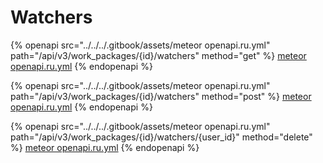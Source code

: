 # Watchers

{% openapi src="../../../.gitbook/assets/meteor openapi.ru.yml" path="/api/v3/work_packages/{id}/watchers" method="get" %}
[meteor openapi.ru.yml](<../../../.gitbook/assets/meteor openapi.ru.yml>)
{% endopenapi %}

{% openapi src="../../../.gitbook/assets/meteor openapi.ru.yml" path="/api/v3/work_packages/{id}/watchers" method="post" %}
[meteor openapi.ru.yml](<../../../.gitbook/assets/meteor openapi.ru.yml>)
{% endopenapi %}

{% openapi src="../../../.gitbook/assets/meteor openapi.ru.yml" path="/api/v3/work_packages/{id}/watchers/{user_id}" method="delete" %}
[meteor openapi.ru.yml](<../../../.gitbook/assets/meteor openapi.ru.yml>)
{% endopenapi %}
